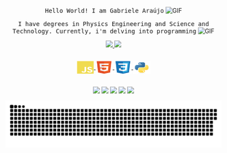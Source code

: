 <!-- Intro  -->
<p align="center"> <samp> Hello World! I am Gabriele Araújo</samp> <img alt="GIF" src="https://raw.githubusercontent.com/MartinHeinz/MartinHeinz/master/wave.gif" width="20"/></p>

<p align="center"><samp> I have degrees in Physics Engineering and Science and Technology. Currently, i'm delving into programming</samp> <img alt="GIF" src="https://github.com/SP-XD/SP-XD/blob/main/images/Developer.gif" width="25" /></p>

<!-- Atividades -->
<p align="center">
  <a href="https://github.com/GabrieleAraujo">
  <img height="150em" src="https://github-readme-stats.vercel.app/api?username=gabrielearaujo&show_icons=true&theme=tokyonight&include_all_commits=true&count_private=true"/>
  <img height="150em" src="https://github-readme-stats.vercel.app/api/top-langs/?username=gabrielearaujo&layout=compact&langs_count=7&theme=tokyonight"/></p>
<!--  <img align="right" alt="Gabi-yoda" height="150" width="160"  src="https://cdn.discordapp.com/attachments/758362394220298319/884566798794633246/picasion.com_31530aa7d40907ef0b9fb4a23c597ae7.gif"> -->

<!-- Liguagens de Programação -->
 ## 
<p align="center">
  <img align="center" alt="Gabi-Js" height="30" width="40" src="https://raw.githubusercontent.com/devicons/devicon/master/icons/javascript/javascript-plain.svg">
  <img align="center" alt="Gabi-HTML" height="30" width="40" src="https://raw.githubusercontent.com/devicons/devicon/master/icons/html5/html5-original.svg">
  <img align="center" alt="Gabi-CSS" height="30" width="40" src="https://raw.githubusercontent.com/devicons/devicon/master/icons/css3/css3-original.svg">
  <img align="center" alt="Gabi-Python" height="30" width="40" src="https://raw.githubusercontent.com/devicons/devicon/master/icons/python/python-original.svg">
<p>

<!-- Sociais -->
  ##  
<p align="center"><a href="https://www.youtube.com/channel/UCQDkuOuVvui0LNV0_HAPc6Q/videos" target="_blank"><img src="https://img.shields.io/badge/YouTube-FF0000?style=for-the-badge&logo=youtube&logoColor=white" target="_blank"></a>
<a href="https://instagram.com/gabileto" target="_blank"><img src="https://img.shields.io/badge/-Instagram-%23E4405F?style=for-the-badge&logo=instagram&logoColor=white" target="_blank"></a>
<a href="https://www.twitch.tv/gabi_leto" target="_blank"><img src="https://img.shields.io/badge/Twitch-9146FF?style=for-the-badge&logo=twitch&logoColor=white" target="_blank"></a>
<a href = "mailto:gabimitusa@gmail.com"><img src="https://img.shields.io/badge/-Gmail-%23333?style=for-the-badge&logo=gmail&logoColor=white" target="_blank"></a>
<a href="https://www.linkedin.com/in/gabrielesaraujo/" target="_blank"><img src="https://img.shields.io/badge/-LinkedIn-%230077B5?style=for-the-badge&logo=linkedin&logoColor=white" target="_blank"></a></p>


![Snake animation](https://github.com/gabrielearaujo/gabrielearaujo/blob/output/github-contribution-grid-snake.svg)
<!-- <img align="right" src="https://cdn.discordapp.com/attachments/780589825220018209/1063581964365463573/emails-college.gif" width="120px"> -->
